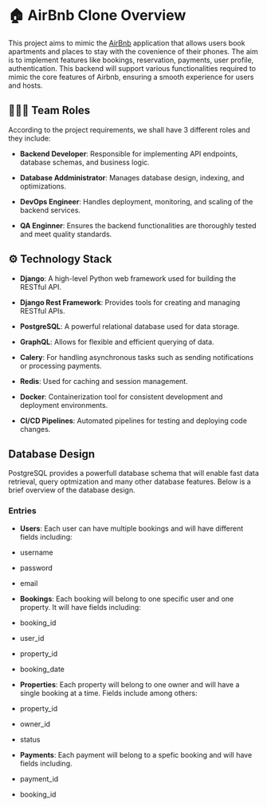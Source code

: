 # 🏠 AirBnb Clone Overview

This project aims to mimic the [AirBnb](https://www.airbnb.com/) application that allows users book apartments and places to stay with the covenience of their phones. The aim is to implement features like bookings, reservation, payments, user profile, authentication. This backend will support various functionalities required to mimic the core features of Airbnb, ensuring a smooth experience for users and hosts.

## 👨🏼‍💻 Team Roles

According to the project requirements, we shall have 3 different roles and they include:

- **Backend Developer**: Responsible for implementing API endpoints, database schemas, and business logic.

- **Database Addministrator**: Manages database design, indexing, and optimizations.

- **DevOps Engineer**: Handles deployment, monitoring, and scaling of the backend services.

- **QA Enginner**: Ensures the backend functionalities are thoroughly tested and meet quality standards.

## ⚙️ Technology Stack

- **Django**: A high-level Python web framework used for building the RESTful API.

- **Django Rest Framework**: Provides tools for creating and managing RESTful APIs.

- **PostgreSQL**: A powerful relational database used for data storage.

- **GraphQL**: Allows for flexible and efficient querying of data.

- **Calery**: For handling asynchronous tasks such as sending notifications or processing payments.

- **Redis**: Used for caching and session management.

- **Docker**: Containerization tool for consistent development and deployment environments.

- **CI/CD Pipelines**: Automated pipelines for testing and deploying code changes.

## Database Design

PostgreSQL provides a powerfull database schema that will enable fast data retrieval, query optmization and many other database features. Below is a brief overview of the database design.

### Entries

- **Users**: Each user can have multiple bookings and will have different fields including:
- username
- password
- email

- **Bookings**: Each booking will belong to one specific user and one property. It will have fields including:
- booking_id
- user_id
- property_id
- booking_date

- **Properties**: Each property will belong to one owner and will have a single booking at a time. Fields include among others:
- property_id
- owner_id
- status

- **Payments**: Each payment will belong to a spefic booking and will have fields including.
- payment_id
- booking_id
